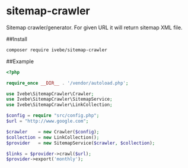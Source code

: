 # sitemap-crawler
Sitemap crawler/generator. For given URL it will return sitemap XML file.

##Install
```sh
composer require ivebe/sitemap-crawler
```

##Example

```php
<?php

require_once __DIR__ . '/vendor/autoload.php';

use Ivebe\SitemapCrawler\Crawler;
use Ivebe\SitemapCrawler\SitemapService;
use Ivebe\SitemapCrawler\LinkCollection;

$config = require "src/config.php";
$url = "http://www.google.com";

$crawler    = new Crawler($config);
$collection = new LinkCollection();
$provider   = new SitemapService($crawler, $collection);

$links = $provider->crawl($url);
$provider->export('monthly');
```
